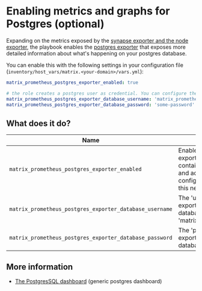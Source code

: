 # Enabling metrics and graphs for Postgres (optional)

Expanding on the metrics exposed by the [synapse exporter and the node exporter](configuring-playbook-prometheus-grafana.md), the playbook enables the [postgres exporter](https://github.com/prometheus-community/postgres_exporter) that exposes more detailed information about what's happening on your postgres database.

You can enable this with the following settings in your configuration file (`inventory/host_vars/matrix.<your-domain>/vars.yml`):


```yaml
matrix_prometheus_postgres_exporter_enabled: true

# the role creates a postgres user as credential. You can configure these if required:
matrix_prometheus_postgres_exporter_database_username: 'matrix_prometheus_postgres_exporter'
matrix_prometheus_postgres_exporter_database_password: 'some-password'

```

## What does it do?

Name | Description
-----|----------
`matrix_prometheus_postgres_exporter_enabled`|Enable the postgres prometheus exporter. This sets up the docker container, connects it to the database and adds a 'job' to the prometheus config which tells prometheus about this new exporter. The default is 'false'
`matrix_prometheus_postgres_exporter_database_username`| The 'username' for the user that the exporter uses to connect to the database. The default is 'matrix_prometheus_postgres_exporter'
`matrix_prometheus_postgres_exporter_database_password`| The 'password' for the user that the exporter uses to connect to the database.


## More information

- [The PostgresSQL dashboard](https://grafana.com/grafana/dashboards/9628) (generic postgres dashboard)

